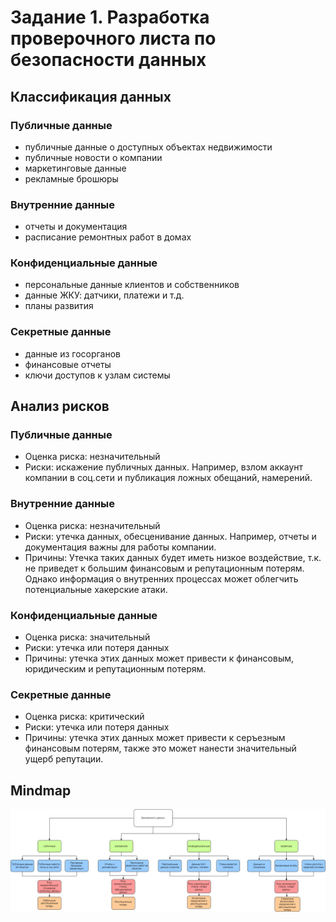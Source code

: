 # Задание 1. Разработка проверочного листа по безопасности данных
 
## Классификация данных

### Публичные данные
- публичные данные о доступных объектах недвижимости
- публичные новости о компании
- маркетинговые данные
- рекламные брошюры

### Внутренние данные
- отчеты и документация
- расписание ремонтных работ в домах

### Конфиденциальные данные
- персональные данные клиентов и собственников
- данные ЖКУ: датчики, платежи и т.д.
- планы развития

### Секретные данные
- данные из госорганов
- финансовые отчеты
- ключи доступов к узлам системы

## Анализ рисков

### Публичные данные
- Оценка риска: незначительный
- Риски: искажение публичных данных. Например, взлом аккаунт компании в соц.сети и публикация ложных обещаний, намерений.

### Внутренние данные
- Оценка риска: незначительный
- Риски: утечка данных, обесценивание данных. Например, отчеты и документация важны для работы компании.
- Причины: Утечка таких данных будет иметь низкое воздействие, т.к. не приведет к большим финансовым и репутационным потерям. Однако информация о внутренних процессах может облегчить потенциальные хакерские атаки.

### Конфиденциальные данные
- Оценка риска: значительный
- Риски: утечка или потеря данных
- Причины: утечка этих данных может привести к финансовым, юридическим и репутационным потерям.

### Секретные данные
- Оценка риска: критический
- Риски: утечка или потеря данных
- Причины: утечка этих данных может привести к серъезным финансовым потерям, также это может нанести значительный ущерб репутации.

## Mindmap

![Mindmap](./mindmap.png)
